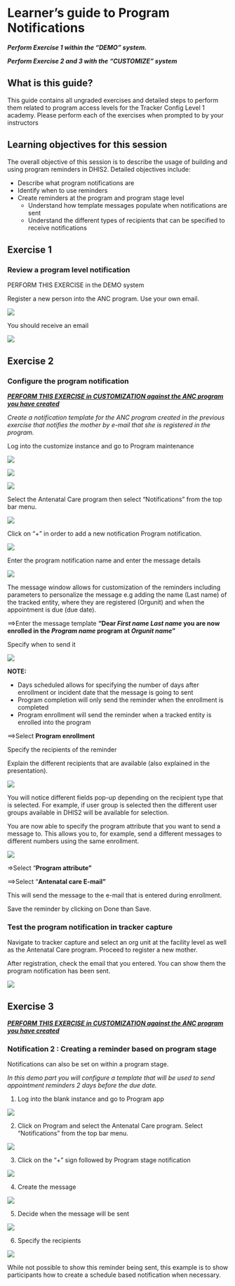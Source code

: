 # **Learner’s guide to Program Notifications**

**_Perform Exercise 1 within the “DEMO” system._**

**_Perform Exercise 2 and 3 with the “CUSTOMIZE” system_**


## What is this guide?

This guide contains all ungraded exercises and detailed steps to perform them related to program access levels for the Tracker Config Level 1 academy. Please perform each of the exercises when prompted to by your instructors


## Learning objectives for this session

The overall objective of this session is to describe the usage of building and using program reminders in DHIS2. Detailed objectives include:

* Describe what program notifications are
* Identify when to use reminders
* Create reminders at the program and program stage level
    * Understand how template messages populate when notifications are sent
    * Understand the different types of recipients that can be specified to receive notifications


## Exercise 1

### Review a program level notification

PERFORM THIS EXERCISE in the DEMO system

Register a new person into the ANC program. Use your own email.

![](Images/programnoti/image7.png)

You should receive an email

![](Images/programnoti/image19.png)

## Exercise 2

### Configure the program notification

**_<span style="text-decoration:underline;">PERFORM THIS EXERCISE in CUSTOMIZATION against the ANC program you have created</span>_**

_Create a notification template for the ANC program created in the previous exercise that notifies the mother by e-mail that she is registered in the program._

Log into the customize instance and go to Program maintenance

![](Images/programnoti/image6.png)

![](Images/programnoti/image3.png)

![](Images/programnoti/image5.png)

Select the Antenatal Care program then select “Notifications” from the top bar menu.

![](Images/programnoti/image10.png)

Click on “+” in order to add a new
notification Program notification.

![](Images/programnoti/image2.png)

Enter the program notification name and enter the message details

![](Images/programnoti/image14.png)

The message window allows for customization of the reminders including parameters to personalize the message e.g adding the name (Last name) of the tracked entity, where they are registered (Orgunit) and when the appointment is due (due date).

==>Enter the message template  **“Dear _First name_ _Last name_ you are now enrolled in the _Program name_ program at _Orgunit name_”**

Specify when to send it

![](Images/programnoti/image9.png)

    

**NOTE:**



* Days scheduled allows for specifying the number of days after enrollment or incident date that the message is going to sent
* Program completion will only send the reminder when the enrollment is completed
* Program enrollment will send the reminder when a tracked entity is enrolled into the program

==>Select **Program enrollment**

Specify the recipients of the reminder

Explain the different recipients that are available (also explained in the presentation). 

![](Images/programnoti/image8.png)

    
You will notice different fields pop-up depending on the recipient type that is selected. For example, if user group is selected then the different user groups available in DHIS2 will be available for selection.

You are now able to specify the program attribute that you want to send a message to. This allows you to, for example, send a different messages to different numbers using the same enrollment.

![](Images/programnoti/image13.png)

=>Select “**Program attribute”**

==>Select “**Antenatal care E-mail”**

This will send the message to the e-mail that is entered during enrollment.

Save the reminder by clicking on Done than Save.

### **Test the program notification in tracker capture**

Navigate to tracker capture and select an org unit at the facility level as well as the Antenatal Care program. Proceed to register a new mother.

After registration, check the email that you entered. You can show them the program notification has been sent.

![](Images/programnoti/image18.png)


## Exercise 3

**_<span style="text-decoration:underline;">PERFORM THIS EXERCISE in CUSTOMIZATION against the ANC program you have created</span>_**

### **Notification 2 : Creating a reminder based on program stage**

Notifications can also be set on within a program stage.

_In this demo part you will configure a template that will be used to send appointment reminders 2 days before the due date._


1. Log into the blank instance and go to Program app


![](Images/programnoti/image17.png)


2. Click on Program and select the Antenatal Care program. Select “Notifications” from the top bar menu.


![](Images/programnoti/image10.png)

3. Click on the “+” sign followed by Program stage notification

![](Images/programnoti/image4.png)

4. Create the message

![](Images/programnoti/image15.png)

5. Decide when the message will be sent

![](Images/programnoti/image12.png)


6. Specify the recipients

![](Images/programnoti/image11.png)

While not possible to show this reminder being sent, this example is to show participants how to create a schedule based notification when necessary. 
